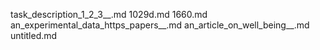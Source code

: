 task_description_1_2_3__.md
1029d.md
1660.md
an_experimental_data_https_papers__.md
an_article_on_well_being__.md
untitled.md
